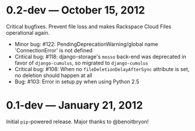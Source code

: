 # 0.2-dev — October 15, 2012

Critical bugfixes. Prevent file loss and makes Rackspace Cloud Files operational again.

* Minor bug: #122: PendingDeprecationWarning/global name 'ConnectionError' is not defined
* Critical bug: #118: django-storage's `mosso` back-end was deprecated in favor of `django-cumulus`, so migrated to `django-cumulus`
* Critical bug: #108: When no `fileDeletionDelayAfterSync` attribute is set, no deletion should happen at all
* Bug: #103: Error in setup.py when using Python 2.5

# 0.1-dev — January 21, 2012

Initial `pip`-powered release. Major thanks to @benoitbryon!
